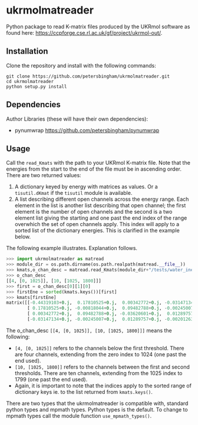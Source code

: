 # ukrmolmatreader
Python package to read K-matrix files produced by the UKRmol software as found here:
https://ccpforge.cse.rl.ac.uk/gf/project/ukrmol-out/.

## Installation

Clone the repository and install with the following commands:

    git clone https://github.com/petersbingham/ukrmolmatreader.git
    cd ukrmolmatreader
    python setup.py install
    
## Dependencies
Author Libraries (these will have their own dependencies):
 - pynumwrap https://github.com/petersbingham/pynumwrap
    
## Usage

Call the `read_Kmats` with the path to your UKRmol K-matrix file. Note that the energies from the start to the end of the file must be in ascending order.
There are two returned values:
  1.  A dictionary keyed by energy with matrices as values. Or a `tisutil.dKmat` if the `tisutil` module is available.
  2.  A list describing different open channels across the energy range. Each element in the list is another list describing that open channel; the first element is the number of open channels and the second is a two element list giving the starting and one past the end index of the range overwhich the set of open channels apply. This index will apply to a sorted list of the dictionary energies. This is clarified in the example below.

The following example illustrates. Explanation follows.
```python
>>> import ukrmolmatreader as matread
>>> module_dir = os.path.dirname(os.path.realpath(matread.__file__))
>>> kmats,o_chan_desc = matread.read_Kmats(module_dir+"/tests/water_inel_B1_10ch.19")
>>> o_chan_desc
[[4, [0, 1025]], [10, [1025, 1800]]]
>>> first = o_chan_desc[0][1][0]
>>> firstEne = sorted(kmats.keys())[first]
>>> kmats[firstEne]
matrix([[-0.44319103+0.j,  0.17810525+0.j,  0.00342772+0.j, -0.03147134+0.j],
        [ 0.17810525+0.j, -0.00818044+0.j,  0.09482788+0.j, -0.00245007+0.j],
        [ 0.00342772+0.j,  0.09482788+0.j, -0.03620601+0.j,  0.01289757+0.j],
        [-0.03147134+0.j, -0.00245007+0.j,  0.01289757+0.j, -0.00201263+0.j]])
```
The o_chan_desc `[[4, [0, 1025]], [10, [1025, 1800]]]` means the following:
 * `[4, [0, 1025]]` refers to the channels below the first threshold. There are four channels, extending from the zero index to 1024 (one past the end used).
 * `[10, [1025, 1800]]` refers to the channels between the first and second thresholds. There are ten channels, extending from the 1025 index to 1799 (one past the end used).
 * Again, it is important to note that the indices apply to the sorted range of dictionary keys ie. to the list returned from `kmats.keys()`.

There are two types that the ukrmolmatreader is compatible with, standard python types and mpmath types. Python types is the default. To change to mpmath types call the module function `use_mpmath_types()`.
